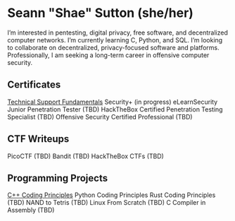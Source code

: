 <h1>Seann "Shae" Sutton (she/her)</h1>
I’m interested in pentesting, digital privacy, free software, and decentralized computer networks. I’m currently learning C, Python, and SQL. I’m looking to collaborate on decentralized, privacy-focused software and platforms. Professionally, I am seeking a long-term career in offensive computer security.

<h2>Certificates</h2>

[Technical Support Fundamentals](https://www.coursera.org/account/accomplishments/certificate/JPGQ3YYJJAWB)
Security+ (in progress)
eLearnSecurity Junior Penetration Tester (TBD)
HackTheBox Certified Penetration Testing Specialist (TBD)
Offensive Security Certified Professional (TBD)

<h2>CTF Writeups</h2>

PicoCTF (TBD)
Bandit (TBD)
HackTheBox CTFs (TBD)

<h2>Programming Projects</h2>

[C++ Coding Principles](https://github.com/s-sutton/2020_PROJECTS)
Python Coding Principles
Rust Coding Principles (TBD)
NAND to Tetris (TBD)
Linux From Scratch (TBD)
C Compiler in Assembly (TBD)
